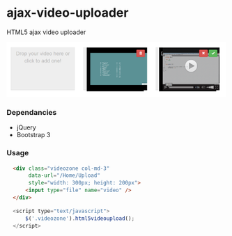 # ajax-video-uploader
HTML5 ajax video uploader 

![Image](images/sample.png)

### Dependancies 
- jQuery
- Bootstrap 3

### Usage
```html
  <div class="videozone col-md-3"
       data-url="/Home/Upload"
       style="width: 300px; height: 200px">
      <input type="file" name="video" />
  </div>
```

```javascript
  <script type="text/javascript">
      $('.videozone').html5videoupload();
  </script>
```




